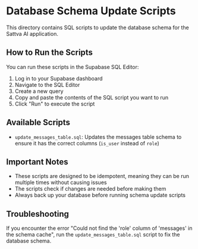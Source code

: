 # Database Schema Update Scripts

This directory contains SQL scripts to update the database schema for the Sattva AI application.

## How to Run the Scripts

You can run these scripts in the Supabase SQL Editor:

1. Log in to your Supabase dashboard
2. Navigate to the SQL Editor
3. Create a new query
4. Copy and paste the contents of the SQL script you want to run
5. Click "Run" to execute the script

## Available Scripts

- `update_messages_table.sql`: Updates the messages table schema to ensure it has the correct columns (`is_user` instead of `role`)

## Important Notes

- These scripts are designed to be idempotent, meaning they can be run multiple times without causing issues
- The scripts check if changes are needed before making them
- Always back up your database before running schema update scripts

## Troubleshooting

If you encounter the error "Could not find the 'role' column of 'messages' in the schema cache", run the `update_messages_table.sql` script to fix the database schema. 
